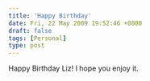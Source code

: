 ```yaml
---
title: 'Happy Birthday'
date: Fri, 22 May 2009 19:52:46 +0000
draft: false
tags: [Personal]
type: post
---
```


Happy Birthday Liz! I hope you enjoy it.